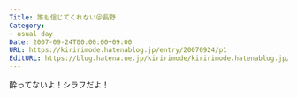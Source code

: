 ```yaml
---
Title: 誰も信じてくれない＠長野
Category:
- usual day
Date: 2007-09-24T00:00:00+09:00
URL: https://kiririmode.hatenablog.jp/entry/20070924/p1
EditURL: https://blog.hatena.ne.jp/kiririmode/kiririmode.hatenablog.jp/atom/entry/8454420450078216719
---
```



酔ってないよ！シラフだよ！
